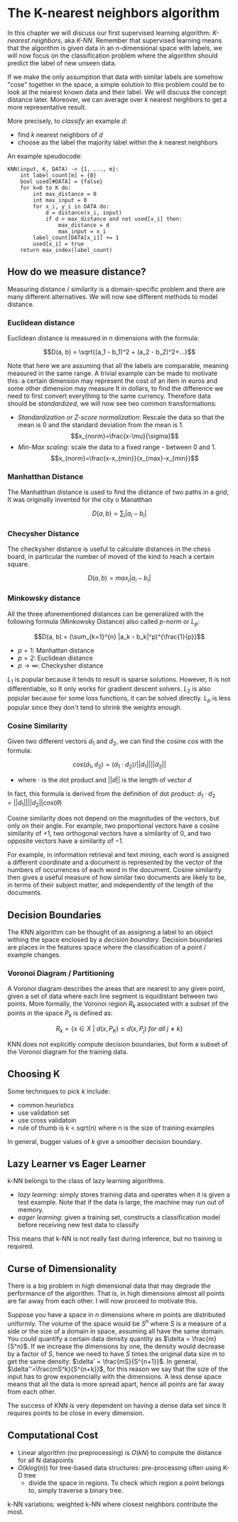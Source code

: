 
# The K-nearest neighbors algorithm

In this chapter we will discuss our first supervised learning algorithm: _K-nearest neighbors_, aka _K-NN_. Remember that supervised learning means that the algorithm is given data in an $n$-dimensional space with labels, we will now focus on the classification problem where the algorithm should predict the label of new unseen data.

If we make the only assumption that data with similar labels are somehow "cose" together in the space, a simple solution to this problem could be to look at the nearest known data and their label. We will discuss the concept distance later. Moreover, we can average over $k$ nearest neighbors to get a more representative result.

More precisely, to _classify_ an example $d$:

- find $k$ nearest neighbors of $d$
- choose as the label the majority label within the $k$ nearest neighbors

An example speudocode:

```
KNN(input, K, DATA) -> {1, ..., m}:
	int label_count[m] = {0}
	bool used[#DATA] = {false}
	for k=0 to K do:
		int max_distance = 0
		int max_input = 0
		for x_i, y_i in DATA do:
			d = distance(x_i, input)
			if d > max_distance and not used[x_i] then:
				max_distance = d
				max_input = x_i
		label_count[DATA[x_i]] += 1
		used[x_i] = true
	return max_index(label_count)
```

## How do we measure distance?

Measuring distance / similarity is a domain-specific problem and there are many different alternatives. We will now see different methods to model distance.

### Euclidean distance

Euclidean distance is measured in $n$ dimensions with the formula:

$$D(a, b) = \sqrt{(a_1 - b_1)^2 + (a_2 - b_2)^2+...}$$

Note that here we are assuming that all the labels are comparable, meaning measured in the same range. A trivial example can be made to motivate this: a certain dimension may represent the cost of an item in euros and some other dimension may measure It in dollars, to find the difference we need to first convert everything to the same currency. Therefore data should be _standardized_, we will now see two common transformations:

- _Standardization or Z-score normalization_: Rescale the data so that the mean is 0 and the standard deviation from the mean is 1.
$$x_{norm}=\frac{x-\mu}{\sigma}$$
- _Min-Max scaling_: scale the data to a fixed range - between 0 and 1.
$$x_{norm}=\frac{x-x_{min}}{x_{max}-x_{min}}$$

### Manhatthan Distance

The Manhatthan distance is used to find the distance of two paths in a grid, It was originally invented for the city o Manatthan

$$D(a, b)=\sum_i |a_i - b_i|$$

### Checysher Distance

The checkysher distance is useful to calculate distances in the chess board, in particular the number of moved of the kind to reach a certain square.

$$D(a, b)=max_i|a_i-b_i|$$

### Minkowsky distance

All the three aforementioned distances can be generalized with the following formula (Minkowsky Distance) also called $p$-norm or $L_p$:

$$D(a, b) = (\sum_{k=1}^{n} |a_k - b_k|^p)^{\frac{1}{p}}$$

- $p=1$: Manhattan distance
- $p=2$: Euclidean distance
- $p\to\infty$: Checkysher distance

$L_1$ is popular because it tends to result is sparse solutions. However, It is not differentiable, so It only works for gradient descent solvers. $L_2$ is also popular because for some loss functions, it can be solved directly. $L_p$ is less popular since they don't tend to shrink the weights enough.

### Cosine Similarity

Given two different vectors $d_1$ and $d_2$, we can find the cosine $cos$ with the formula:

$$cos(d_1, d_2) = (d_1 \cdot d_2) / ||d_1|| ||d_2||$$

- where $\cdot$ is the dot product and $||d||$ is the length of vector $d$

In fact, this formula is derived from the definition of dot product: $d_1 \cdot d_2 = ||d_1||||d_2||cos(\theta)$

Cosine similarity does not depend on the magnitudes of the vectors, but only on their angle. For example, two proportional vectors have a cosine similarity of $+1$, two orthogonal vectors have a similarity of $0$, and two opposite vectors have a similarity of $-1$. 

For example, in information retrieval and text mining, each word is assigned a different coordinate and a document is represented by the vector of the numbers of occurrences of each word in the document. Cosine similarity then gives a useful measure of how similar two documents are likely to be, in terms of their subject matter, and independently of the length of the documents.

## Decision Boundaries

The KNN algorithm can be thought of as assigning a label to an object withing the space enclosed by a _decision boundary_. Decision boundaries are places in the features space where the classification of a point / example changes.

### Voronoi Diagram / Partitioning

A Voronoi diagram describes the areas that are nearest to any given point, given a set of data where each line segment is equidistant between two points. More formally, the Voronoi region $R_k$ associated with a subset of the points in the space $P_k$ is defined as:

$$R_k = \{ x\in X\ |\ d(x, P_K)\le d(x, P_j)\ for\ all\ j\ne k  \}$$

KNN does not explicitly compute decision boundaries, but form a subset of the Voronoi diagram for the training data.

## Choosing K

Some techniques to pick $k$ include:

- common heuristics
- use validation set
- use cross validatoin
- rule of thumb is k < sqrt(n) where n is the size of training examples

In general, bugger values of $k$ give a smoother decision boundary.

## Lazy Learner vs Eager Learner

k-NN belongs to the class of lazy learning algorithms.

- _lazy learning_: simply stores training data and operates when it is given a test example. Note that if the data is large, the machine may run out of memory.
- _eager learning_: given a training set, constructs a classification model before receiving new test data to classify

This means that k-NN is not really fast during inference, but no training is required.

## Curse of Dimensionality

There is a big problem in high dimensional data that may degrade the performance of the algorithm. That is, in high dimensions almost all points are far away from each other. I will now proceed to motivate this.

Suppose you have a space in $n$ dimensions where $m$ points are distributed uniformly. The volume of the space would be $S^n$ where $S$ is a measure of a side or the size of a domain in space, assuming all have the same domain. You could quantify a certain data density quantity as $\delta = \frac{m}{S^n}$. If we increase the dimensions by one, the density would decrease by a factor of $S$, hence we need to have $S$ times the original data size $m$ to get the same density: $\delta' = \frac{mS}{S^{n+1}}$. In general, $\delta''=\frac{mS^k}{S^{n+k}}$, for this reason we say that the size of the input has to grow exponencially with the dimensions. A less dense space means that all the data is more spread apart, hence all points are far away from each other.

The success of KNN is very dependent on having a dense data set since It requires points to be close in every dimension.

## Computational Cost

- Linear algorithm (no preprocessing) is $O(kN)$ to compute the distance for all N datapoints
- $O(klog(n))$ for tree-based data structures: pre-processing often using K-D tree
	- divide the space in regions. To check which region a point belongs to, simply traverse a binary tree.

k-NN variations: weighted k-NN where closest neighbors contribute the most.

